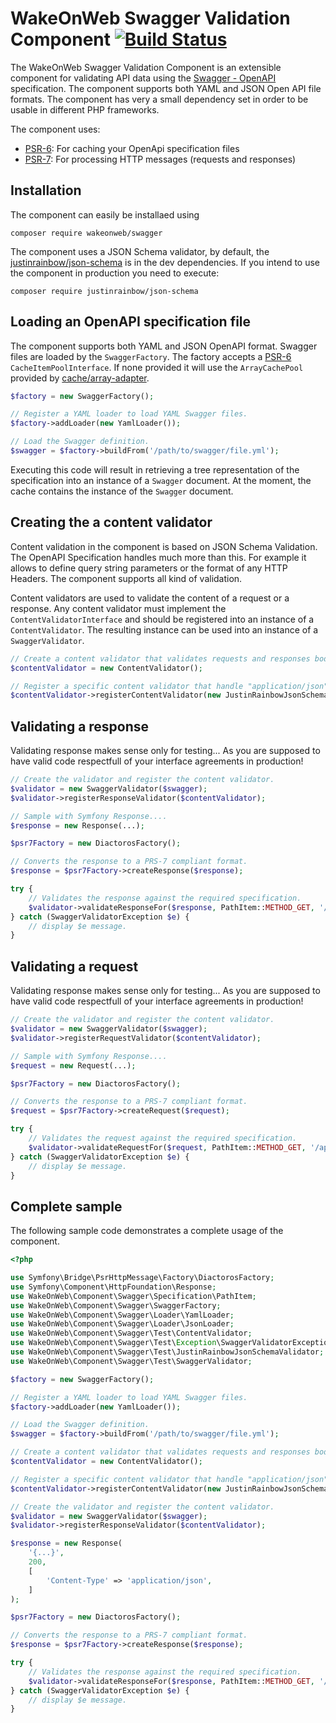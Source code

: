 # WakeOnWeb Swagger Validation Component [![Build Status](https://travis-ci.org/WakeOnWeb/swagger.svg?branch=master)](https://travis-ci.org/WakeOnWeb/swagger)

The WakeOnWeb Swagger Validation Component is an extensible component for validating API data using the 
[Swagger - OpenAPI](http://swagger.io) specification. The component supports both YAML and JSON Open API file formats. 
The component has very a small dependency set in order to be usable in different PHP frameworks.

The component uses:

- [PSR-6](http://www.php-fig.org/psr/psr-6/): For caching your OpenApi specification files
- [PSR-7](http://www.php-fig.org/psr/psr-7/): For processing HTTP messages (requests and responses)

Installation
------------

The component can easily be installaed using

    composer require wakeonweb/swagger
    
The component uses a JSON Schema validator, by default, the [justinrainbow/json-schema](https://github.com/justinrainbow/json-schema) 
is in the dev dependencies. If you intend to use the component in production you need to execute:

    composer require justinrainbow/json-schema
    
Loading an OpenAPI specification file
-------------------------------------

The component supports both YAML and JSON OpenAPI format. Swagger files are loaded by the `SwaggerFactory`. The factory 
accepts a [PSR-6](http://www.php-fig.org/psr/psr-6/) `CacheItemPoolInterface`. If none provided it will use the
`ArrayCachePool` provided by [cache/array-adapter](https://github.com/php-cache/array-adapter).

```php
$factory = new SwaggerFactory();

// Register a YAML loader to load YAML Swagger files.
$factory->addLoader(new YamlLoader());

// Load the Swagger definition.
$swagger = $factory->buildFrom('/path/to/swagger/file.yml');
```

Executing this code will result in retrieving a tree representation of the specification into an instance of a `Swagger`
document. At the moment, the cache contains the instance of the `Swagger` document.

Creating the a content validator
--------------------------------

Content validation in the component is based on JSON Schema Validation. The OpenAPI Specification handles much more than this. 
For example it allows to define query string parameters or the format of any HTTP Headers. The component supports all kind 
of validation.

Content validators are used to validate the content of a request or a response. Any content validator must implement the 
`ContentValidatorInterface` and should be registered into an instance of a `ContentValidator`. The resulting instance can be 
used into an instance of a `SwaggerValidator`. 

```php
// Create a content validator that validates requests and responses bodies.
$contentValidator = new ContentValidator();

// Register a specific content validator that handle "application/json".
$contentValidator->registerContentValidator(new JustinRainbowJsonSchemaValidator());
```

Validating a response
---------------------

Validating response makes sense only for testing... As you are supposed to have valid code respectfull of your 
interface agreements in production! 

```php
// Create the validator and register the content validator.
$validator = new SwaggerValidator($swagger);
$validator->registerResponseValidator($contentValidator);

// Sample with Symfony Response....
$response = new Response(...);

$psr7Factory = new DiactorosFactory();

// Converts the response to a PRS-7 compliant format.
$response = $psr7Factory->createResponse($response);

try {
    // Validates the response against the required specification.
    $validator->validateResponseFor($response, PathItem::METHOD_GET, '/api/resource', 200);
} catch (SwaggerValidatorException $e) {
    // display $e message.
}
```

Validating a request
--------------------

Validating response makes sense only for testing... As you are supposed to have valid code respectfull of your 
interface agreements in production! 

```php
// Create the validator and register the content validator.
$validator = new SwaggerValidator($swagger);
$validator->registerRequestValidator($contentValidator);

// Sample with Symfony Response....
$request = new Request(...);

$psr7Factory = new DiactorosFactory();

// Converts the response to a PRS-7 compliant format.
$request = $psr7Factory->createRequest($request);

try {
    // Validates the request against the required specification.
    $validator->validateRequestFor($request, PathItem::METHOD_GET, '/api/resource');
} catch (SwaggerValidatorException $e) {
    // display $e message.
}
```
Complete sample
---------------

The following sample code demonstrates a complete usage of the component.

```php
<?php

use Symfony\Bridge\PsrHttpMessage\Factory\DiactorosFactory;
use Symfony\Component\HttpFoundation\Response;
use WakeOnWeb\Component\Swagger\Specification\PathItem;
use WakeOnWeb\Component\Swagger\SwaggerFactory;
use WakeOnWeb\Component\Swagger\Loader\YamlLoader;
use WakeOnWeb\Component\Swagger\Loader\JsonLoader;
use WakeOnWeb\Component\Swagger\Test\ContentValidator;
use WakeOnWeb\Component\Swagger\Test\Exception\SwaggerValidatorException;
use WakeOnWeb\Component\Swagger\Test\JustinRainbowJsonSchemaValidator;
use WakeOnWeb\Component\Swagger\Test\SwaggerValidator;

$factory = new SwaggerFactory();

// Register a YAML loader to load YAML Swagger files.
$factory->addLoader(new YamlLoader());

// Load the Swagger definition.
$swagger = $factory->buildFrom('/path/to/swagger/file.yml');

// Create a content validator that validates requests and responses bodies.
$contentValidator = new ContentValidator();

// Register a specific content validator that handle "application/json".
$contentValidator->registerContentValidator(new JustinRainbowJsonSchemaValidator());

// Create the validator and register the content validator.
$validator = new SwaggerValidator($swagger);
$validator->registerResponseValidator($contentValidator);

$response = new Response(
    '{...}',
    200,
    [
        'Content-Type' => 'application/json',
    ]
);

$psr7Factory = new DiactorosFactory();

// Converts the response to a PRS-7 compliant format.
$response = $psr7Factory->createResponse($response);

try {
    // Validates the response against the required specification.
    $validator->validateResponseFor($response, PathItem::METHOD_GET, '/api/resource', 200);
} catch (SwaggerValidatorException $e) {
    // display $e message.
}
```
